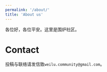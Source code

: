 ```yaml
---
permalink: '/about/'
title: 'About us'
---
```


各位好，各位平安。这里是围炉社区。

# Contact

投稿与联络请发信致`weilu.community@gmail.com`。
